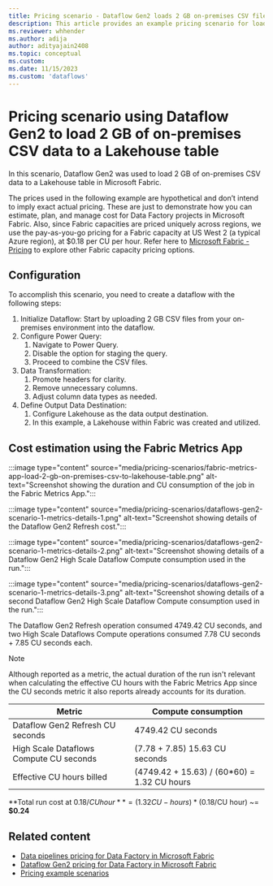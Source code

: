 ```yaml
---
title: Pricing scenario - Dataflow Gen2 loads 2 GB on-premises CSV file to a Lakehouse table
description: This article provides an example pricing scenario for loading 2 GB of on-premises CSV data to a Lakehouse table using Dataflow Gen2 for Data Factory in Microsoft Fabric.
ms.reviewer: whhender
ms.author: adija
author: adityajain2408
ms.topic: conceptual
ms.custom:
ms.date: 11/15/2023
ms.custom: 'dataflows'
---
```


# Pricing scenario using Dataflow Gen2 to load 2 GB of on-premises CSV data to a Lakehouse table

In this scenario, Dataflow Gen2 was used to load 2 GB of on-premises CSV data to a Lakehouse table in Microsoft Fabric.

The prices used in the following example are hypothetical and don’t intend to imply exact actual pricing. These are just to demonstrate how you can estimate, plan, and manage cost for Data Factory projects in Microsoft Fabric. Also, since Fabric capacities are priced uniquely across regions, we use the pay-as-you-go pricing for a Fabric capacity at US West 2 (a typical Azure region), at $0.18 per CU per hour. Refer here to [Microsoft Fabric - Pricing](https://azure.microsoft.com/pricing/details/microsoft-fabric/) to explore other Fabric capacity pricing options.

## Configuration

To accomplish this scenario, you need to create a dataflow with the following steps:

1. Initialize Dataflow: Start by uploading 2 GB CSV files from your on-premises environment into the dataflow.
1. Configure Power Query:
   1. Navigate to Power Query.
   1. Disable the option for staging the query.
   1. Proceed to combine the CSV files.
1. Data Transformation:
   1. Promote headers for clarity.
   1. Remove unnecessary columns.
   1. Adjust column data types as needed.
1. Define Output Data Destination:
   1. Configure Lakehouse as the data output destination.
   1. In this example, a Lakehouse within Fabric was created and utilized.

## Cost estimation using the Fabric Metrics App

:::image type="content" source="media/pricing-scenarios/fabric-metrics-app-load-2-gb-on-premises-csv-to-lakehouse-table.png" alt-text="Screenshot showing the duration and CU consumption of the job in the Fabric Metrics App.":::

:::image type="content" source="media/pricing-scenarios/dataflows-gen2-scenario-1-metrics-details-1.png" alt-text="Screenshot showing details of the Dataflow Gen2 Refresh cost.":::

:::image type="content" source="media/pricing-scenarios/dataflows-gen2-scenario-1-metrics-details-2.png" alt-text="Screenshot showing details of a Dataflow Gen2 High Scale Dataflow Compute consumption used in the run.":::

:::image type="content" source="media/pricing-scenarios/dataflows-gen2-scenario-1-metrics-details-3.png" alt-text="Screenshot showing details of a second Dataflow Gen2 High Scale Dataflow Compute consumption used in the run.":::


The Dataflow Gen2 Refresh operation consumed 4749.42 CU seconds, and two High Scale Dataflows Compute operations consumed 7.78 CU seconds + 7.85 CU seconds each.

> [!NOTE]
> Although reported as a metric, the actual duration of the run isn't relevant when calculating the effective CU hours with the Fabric Metrics App since the CU seconds metric it also reports already accounts for its duration.

|Metric  |Compute consumption  |
|---------|---------|
|Dataflow Gen2 Refresh CU seconds     | 4749.42 CU seconds        |
|High Scale Dataflows Compute CU seconds     | (7.78 + 7.85) 15.63 CU seconds        |
|Effective CU hours billed | (4749.42 + 15.63) / (60*60) = 1.32 CU hours |

**Total run cost at $0.18/CU hour** = (1.32 CU-hours) * ($0.18/CU hour) ~= **$0.24**

## Related content

- [Data pipelines pricing for Data Factory in Microsoft Fabric](pricing-pipelines.md)
- [Dataflow Gen2 pricing for Data Factory in Microsoft Fabric](pricing-dataflows-gen2.md)
- [Pricing example scenarios](pricing-overview.md#pricing-examples)
